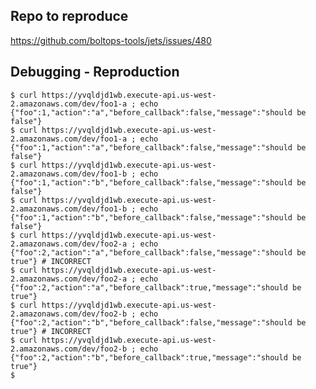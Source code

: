 ## Repo to reproduce

https://github.com/boltops-tools/jets/issues/480

## Debugging - Reproduction

    $ curl https://yvqldjd1wb.execute-api.us-west-2.amazonaws.com/dev/foo1-a ; echo
    {"foo":1,"action":"a","before_callback":false,"message":"should be false"}
    $ curl https://yvqldjd1wb.execute-api.us-west-2.amazonaws.com/dev/foo1-a ; echo
    {"foo":1,"action":"a","before_callback":false,"message":"should be false"}
    $ curl https://yvqldjd1wb.execute-api.us-west-2.amazonaws.com/dev/foo1-b ; echo
    {"foo":1,"action":"b","before_callback":false,"message":"should be false"}
    $ curl https://yvqldjd1wb.execute-api.us-west-2.amazonaws.com/dev/foo1-b ; echo
    {"foo":1,"action":"b","before_callback":false,"message":"should be false"}
    $ curl https://yvqldjd1wb.execute-api.us-west-2.amazonaws.com/dev/foo2-a ; echo
    {"foo":2,"action":"a","before_callback":false,"message":"should be true"} # INCORRECT
    $ curl https://yvqldjd1wb.execute-api.us-west-2.amazonaws.com/dev/foo2-a ; echo
    {"foo":2,"action":"a","before_callback":true,"message":"should be true"}
    $ curl https://yvqldjd1wb.execute-api.us-west-2.amazonaws.com/dev/foo2-b ; echo
    {"foo":2,"action":"b","before_callback":false,"message":"should be true"} # INCORRECT
    $ curl https://yvqldjd1wb.execute-api.us-west-2.amazonaws.com/dev/foo2-b ; echo
    {"foo":2,"action":"b","before_callback":true,"message":"should be true"}
    $